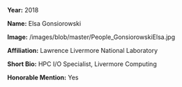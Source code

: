 **Year:** 2018

**Name:** Elsa Gonsiorowski

**Image:** /images/blob/master/People_GonsiorowskiElsa.jpg

**Affiliation:** Lawrence Livermore National Laboratory

**Short Bio:** HPC I/O Specialist, Livermore Computing

**Honorable Mention:** Yes
